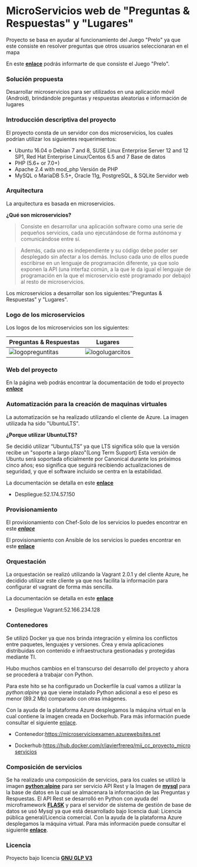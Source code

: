 # MicroServicios web de "Preguntas & Respuestas" y "Lugares"

Proyecto se basa en ayudar al funcionamiento del Juego "Prelo" ya que este consiste en resolver preguntas que otros usuarios seleccionaran en el mapa

En este **[enlace](https://tonyesp.github.io/MII_CC_Proyecto/)** podrás informarte de que consiste el Juego "Prelo".

### **Solución propuesta**

Desarrollar microservicios para ser utilizados en una aplicación móvil (Android), brindándole preguntas y respuestas aleatorias e información de lugares

### **Introducción descriptiva del proyecto**

El proyecto consta de un servidor con dos microservicios, los cuales podrían utilizar los siguientes requerimientos:

- Ubuntu 16.04 o Debian 7 and 8, SUSE Linux Enterprise Server 12 and 12 SP1, Red Hat Enterprise Linux/Centos 6.5 and 7 Base de datos
- PHP (5.6+ or 7.0+)
- Apache 2.4 with mod\_php Versión de PHP
- MySQL o MariaDB 5.5+, Oracle 11g, PostgreSQL, &amp; SQLite Servidor web


### Arquitectura

La arquitectura es basada en microservicios.

**¿Qué son microservicios?**

>Consiste en desarrollar una aplicación software como una serie de pequeños servicios, cada uno ejecutándose de forma autónoma y comunicándose entre sí.

>Además, cada uno es independiente y su código debe poder ser desplegado sin afectar a los demás. Incluso cada uno de ellos puede escribirse en un lenguaje de programación diferente, ya que solo exponen la API (una interfaz común, a la que le da igual el lenguaje de programación en la que el microservicio esté programado por debajo) al resto de microservicios.

Los microservicios a desarrollar son los siguientes:"Preguntas & Respuestas" y "Lugares".

### Logo de los microservicios

Los logos de los microservicios son los siguientes:

| **Preguntas & Respuestas**    | **Lugares** |
|---------------------------------| ------------|
![logopreguntitas](https://user-images.githubusercontent.com/32844919/33189492-6b04b62c-d0a3-11e7-8399-a19806d14fd2.jpeg)|![logolugarcitos](https://user-images.githubusercontent.com/32844919/33189484-5c918494-d0a3-11e7-9dfc-c656f44b20bc.jpeg)

### Web del proyecto

En la página web podrás encontrar la documentación de todo el proyecto ***[enlace](https://javierfrereq.github.io/MII_CC_Proyecto_MicroServicios/)***

### Automatización para la creación de maquinas virtuales

La automatización se ha realizado utilizando el cliente de Azure. La imagen utilizada ha sido "UbuntuLTS".

**¿Porque utilizar UbuntuLTS?**

Se decidió utilizar “UbuntuLTS” ya que LTS significa sólo que la versión recibe un "soporte a largo plazo"(Long Term Support)
Esta versión de Ubuntu será soportada oficialmente por Canonical durante los próximos cinco años; eso significa que seguirá recibiendo actualizaciones de seguridad, y que el software incluido se centra en la estabilidad.

La documentación se detalla en este **[enlace](https://github.com/javierfrereq/MII_CC_Proyecto_MicroServicios/blob/master/automatizacion/README.md)**

* Despliegue:52.174.57.150


### Provisionamiento

El provisionamiento con Chef-Solo de los servicios lo puedes encontrar en este ***[enlace](https://github.com/javierfrereq/MII_CC_Proyecto_MicroServicios/blob/master/provision/chef-solo/README.md)***

El provisionamiento con Ansible de los servicios lo puedes encontrar en este **[enlace](https://github.com/javierfrereq/MII_CC_Proyecto_MicroServicios/blob/master/provision/ansible/README.md)**

### Orquestación 

La orquestación se realizó utilizando la Vagrant 2.0.1 y del cliente Azure, he decidido utilizar este cliente ya que nos facilita la información para configurar el vagrant de forma más sencilla.

La documentación se detalla en este **[enlace](https://github.com/javierfrereq/MII_CC_Proyecto_MicroServicios/blob/master/orquestacion/README.md)**

* Despliegue Vagrant:52.166.234.128

### Contenedores

Se utilizó Docker ya que nos brinda integración y elimina los conflictos entre paquetes, lenguajes y versiones. Crea y envía aplicaciones distribuidas con contenido e infraestructura gestionadas y protegidas mediante TI. 

Hubo muchos cambios en el transcurso del desarrollo del proyecto y ahora se procederá a trabajar con Python. 

Para este hito se ha configurado un Dockerfile la cual vamos a utilizar la *python:alpine*  ya que viene instalado Python adicional a eso el peso es menor (89.2 Mb) comparado con otras imágenes.

Con la ayuda de la plataforma Azure desplegamos la máquina virtual en la cual contiene la imagen creada en Dockerhub. Para más información puede consultar el siguiente [enlace](https://github.com/javierfrereq/MII_CC_Proyecto_MicroServicios/tree/master/contenedores).

* Contenedor:https://microservicioexamen.azurewebsites.net

* Dockerhub:https://hub.docker.com/r/javierfrereq/mii_cc_proyecto_microservicios

### Composición de servicios

Se ha realizado una composición de servicios, para los cuales se utilizó la imagen **[python:alpine]( https://hub.docker.com/_/python/)** para ser servicio API Rest y la Imagen de **[mysql]( https://hub.docker.com/_/mysql/)** para la base de datos en la cual se almacenara la información de las Preguntas y Respuestas. 
El API Rest se desarrolló en Python con ayuda del microframework **[FLASK]( https://flask-restful.readthedocs.io/en/0.3.5/installation.html#installation)** y para el servidor de sistema de gestión de base de datos se usó Mysql ya que está desarrollado bajo licencia dual: Licencia pública general/Licencia comercial.
Con la ayuda de la plataforma Azure desplegamos la máquina virtual. Para más información puede consultar el siguiente **[enlace]( https://github.com/javierfrereq/MII_CC_Proyecto_MicroServicios/blob/master/compose/README.md)**.


### Licencia

Proyecto bajo licencia **[GNU GLP V3](https://github.com/javierfrereq/MII_CC_Proyecto_MicroServicios/blob/master/LICENSE)**

